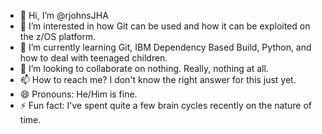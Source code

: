 - 👋 Hi, I’m @rjohnsJHA
- 👀 I’m interested in how Git can be used and how it can be exploited on the z/OS platform.
- 🌱 I’m currently learning Git, IBM Dependency Based Build, Python, and how to deal with teenaged children.
- 💞️ I’m looking to collaborate on nothing.  Really, nothing at all.
- 📫 How to reach me?  I don't know the right answer for this just yet.
- 😄 Pronouns: He/Him is fine.  
- ⚡ Fun fact: I've spent quite a few brain cycles recently on the nature of time.

<!---
rjohnsJHA/rjohnsJHA is a ✨ special ✨ repository because its `README.md` (this file) appears on your GitHub profile.
You can click the Preview link to take a look at your changes.
--->
